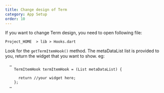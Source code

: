 ```yaml
---
title: Change design of Term
category: App Setup
order: 10
---
```


If you want to change Term design, you need to open following file:

`Project_HOME  > lib > Hooks.dart`

Look for the `getTermItemHook()` method. The metaDataList list is provided to you, return the widget that you want to show. eg: 
```
  …
    TermItemHook termItemHook = (List metaDataList) {

      return //your widget here;
    };
  …
```

